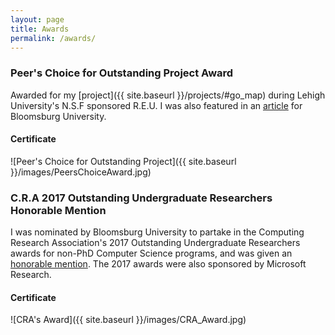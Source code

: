 ```yaml
---
layout: page
title: Awards
permalink: /awards/
---
```


### Peer's Choice for Outstanding Project Award

Awarded for my [project]({{ site.baseurl }}/projects/#go_map) during Lehigh University's
N.S.F sponsored R.E.U. I was also featured in an [article](http://bloomsburgu.tumblr.com/post/150972457332/louis-jenkinss-internship-with-lehigh)
for Bloomsburg University.



#### Certificate

![Peer's Choice for Outstanding Project]({{ site.baseurl }}/images/PeersChoiceAward.jpg)

### C.R.A 2017 Outstanding Undergraduate Researchers Honorable Mention

I was nominated by Bloomsburg University to partake in the Computing Research
Association's 2017 Outstanding Undergraduate Researchers awards for non-PhD
Computer Science programs, and was given an [honorable mention](http://cra.org/about/awards/outstanding-undergraduate-researcher-award/#Honorable-Mentions).
The 2017 awards were also sponsored by Microsoft Research.

#### Certificate

![CRA's Award]({{ site.baseurl }}/images/CRA_Award.jpg)

